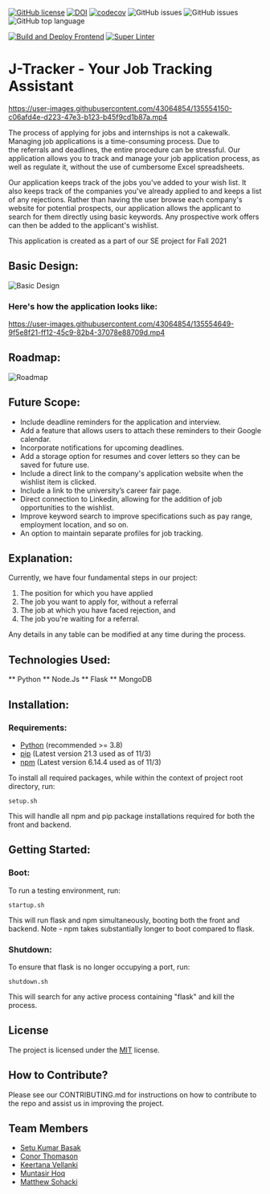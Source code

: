 [![GitHub license](https://img.shields.io/github/license/Team-Glare/application-tracking-system)](https://github.com/Team-Glare/application-tracking-system/blob/main/LICENSE)
[![DOI](https://zenodo.org/badge/417325535.svg)](https://zenodo.org/badge/latestdoi/417325535)
[![codecov](https://codecov.io/gh/Team-Glare/application-tracking-system/branch/main/graph/badge.svg)](https://codecov.io/gh/Team-Glare/application-tracking-system)
![GitHub issues](https://img.shields.io/github/issues/Team-Glare/application-tracking-system)
![GitHub issues](https://img.shields.io/github/issues-closed/Team-Glare/application-tracking-system)
![GitHub top language](https://img.shields.io/github/languages/top/Team-Glare/application-tracking-system)

[![Build and Deploy Frontend](https://github.com/Team-Glare/application-tracking-system/actions/workflows/frontend_CI_CD.yml/badge.svg)](https://github.com/Team-Glare/application-tracking-system/actions/workflows/frontend_CI_CD.yml)
[![Super Linter](https://github.com/Team-Glare/application-tracking-system/actions/workflows/super-linter.yml/badge.svg)](https://github.com/Team-Glare/application-tracking-system/actions/workflows/super-linter.yml)

#      J-Tracker - Your Job Tracking Assistant

https://user-images.githubusercontent.com/43064854/135554150-c06afd4e-d223-47e3-b123-b45f9cd1b87a.mp4

The process of applying for jobs and internships is not a cakewalk. Managing job applications is a time-consuming process. Due to the referrals and deadlines, the entire procedure can be stressful. Our application allows you to track and manage your job application process, as well as regulate it, without the use of cumbersome Excel spreadsheets.


Our application keeps track of the jobs you've added to your wish list. It also keeps track of the companies you've already applied to and keeps a list of any rejections. Rather than having the user browse each company's website for potential prospects, our application allows the applicant to search for them directly using basic keywords. Any prospective work offers can then be added to the applicant's wishlist.




This application is created as a part of our SE project for Fall 2021

## Basic Design:
![Basic Design](https://github.com/prithvish-doshi-17/application-tracking-system/blob/main/resources/Overall%20Design.PNG)

### Here's how the application looks like:
https://user-images.githubusercontent.com/43064854/135554649-9f5e8f21-ff12-45c9-82b4-37078e88709d.mp4

## Roadmap:
![Roadmap](https://github.com/prithvish-doshi-17/application-tracking-system/blob/main/resources/Roadmap%20-%202.PNG)


## Future Scope: 
* Include deadline reminders for the application and interview.
* Add a feature that allows users to attach these reminders to their Google calendar.
* Incorporate notifications for upcoming deadlines. 
* Add a storage option for resumes and cover letters so they can be saved for future use.
* Include a direct link to the company's application website when the wishlist item is clicked.
* Include a link to the university’s career fair page. 
* Direct connection to Linkedin, allowing for the addition of job opportunities to the wishlist.
* Improve keyword search to improve specifications such as pay range, employment location, and so on.
* An option to maintain separate profiles for job tracking.


## Explanation:

Currently, we have four fundamental steps in our project:


1. The position for which you have applied
2. The job you want to apply for, without a referral
3. The job at which you have faced rejection, and
4. The job you're waiting for a referral.


Any details in any table can be modified at any time during the process.

## Technologies Used:

** Python
** Node.Js
** Flask
** MongoDB

## Installation:
### Requirements:
* [Python](https://www.python.org/downloads/) (recommended >= 3.8)
* [pip](https://pip.pypa.io/en/stable/installation/) (Latest version 21.3 used as of 11/3)
* [npm](https://nodejs.org/en/) (Latest version 6.14.4 used as of 11/3)

To install all required packages, while within the context of project root directory, run:
```
setup.sh
```
This will handle all npm and pip package installations required for both the front and backend.

## Getting Started:
### Boot:
To run a testing environment, run:
```
startup.sh
```
This will run flask and npm simultaneously, booting both the front and backend. Note - npm takes substantially longer to boot compared to flask.
### Shutdown:
To ensure that flask is no longer occupying a port, run:
```
shutdown.sh
```
This will search for any active process containing "flask" and kill the process.

## License
The project is licensed under the [MIT](https://choosealicense.com/licenses/mit/) license. 


## How to Contribute?
Please see our CONTRIBUTING.md for instructions on how to contribute to the repo and assist us in improving the project.


## Team Members
* [Setu Kumar Basak](https://github.com/setu1421)  
* [Conor Thomason](https://github.com/ConorThomason)  
* [Keertana Vellanki](https://github.com/KeertanaVellanki)  
* [Muntasir Hoq](https://github.com/muntasirhoq)  
* [Matthew Sohacki](https://github.com/msohacki)  
